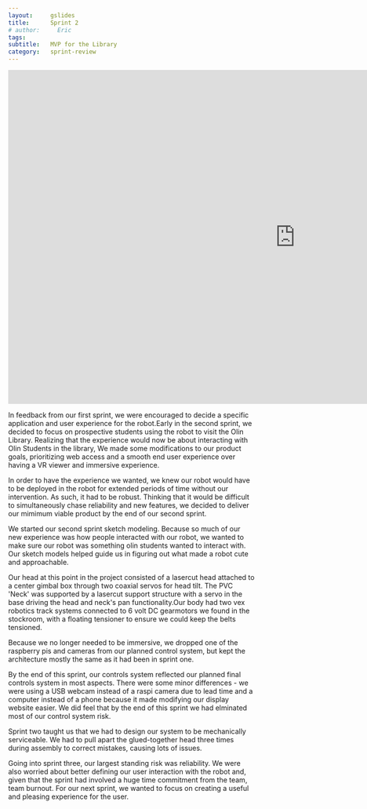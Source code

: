 ```yaml
---
layout:     gslides
title:      Sprint 2
# author:     Eric
tags: 		
subtitle:  	MVP for the Library
category:   sprint-review
---
```

<!-- Start Writing Below in Markdown -->



<iframe src="https://docs.google.com/presentation/d/e/2PACX-1vQD4b-YE17ESdS7082HWNQrv6eXjqZPW6zOFu8wyNbf6jWwPRlE3e-wO5PSyX2jk1dGyYkUsNW1Lovb/embed?start=false&loop=false&delayms=3000" frameborder="0" width="1170" height="681" allowfullscreen="true" mozallowfullscreen="true" webkitallowfullscreen="true"></iframe>

<p> In feedback from our first sprint, we were encouraged to decide a specific application and user experience for the robot.Early in the second sprint, we decided to focus on prospective students using the robot to visit the Olin Library. Realizing that the experience would now be about interacting with Olin Students in the library, We made some modifications to our product goals, prioritizing web access and a smooth end user experience over having a VR viewer and immersive experience.</p>

<p>In order to have the experience we wanted, we knew our robot would have to be deployed in the robot for extended periods of time without our intervention. As such, it had to be robust. Thinking that it would be difficult to simultaneously chase reliability and new features, we decided to deliver our mimimum viable product by the end of our second sprint.</p>

<p>We started our second sprint sketch modeling. Because so much of our new experience was how people interacted with our robot, we wanted to make sure our robot was something olin students wanted to interact with. Our sketch models helped guide us in figuring out what made a robot cute and approachable.</p>

<p>Our head at this point in the project consisted of a lasercut head attached to a center gimbal box through two coaxial servos for head tilt. The PVC 'Neck' was supported by a lasercut support structure with a servo in the base driving the head and neck's pan functionality.Our body had two vex robotics track systems connected to 6 volt DC gearmotors we found in the stockroom, with a floating tensioner to ensure we could keep the belts tensioned. </p>

<p> Because we no longer needed to be immersive, we dropped one of the raspberry pis and cameras from our planned control system, but kept the architecture mostly the same as it had been in sprint one. </p>

<p> By the end of this sprint, our controls system reflected our planned final controls system in most aspects. There were some minor differences - we were using a USB webcam instead of a raspi camera due to lead time and a computer instead of a phone because it made modifying our display website easier. We did feel that by the end of this sprint we had elminated most of our control system risk.</p>

<p> Sprint two taught us that we had to design our system to be mechanically serviceable. We had to pull apart the glued-together head three times during assembly to correct mistakes, causing lots of issues. </p>

<p>Going into sprint three, our largest standing risk was reliability. We were also worried about better defining our user interaction with the robot and, given that the sprint had involved a huge time commitment from the team, team burnout. For our next sprint, we wanted to focus on creating a useful and pleasing experience for the user.</p>





<!-- [Link to Google](https://www.google.com) -->
<!-- ![Image embed]({{ site.baseurl }}/img/Logo_Fairy_Tail_right.png) -->

